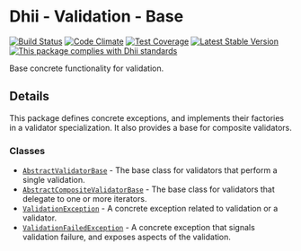 # Dhii - Validation - Base
[![Build Status](https://travis-ci.org/Dhii/validation-base.svg?branch=develop)](https://travis-ci.org/Dhii/validation-base)
[![Code Climate](https://codeclimate.com/github/Dhii/validation-base/badges/gpa.svg)](https://codeclimate.com/github/Dhii/validation-base)
[![Test Coverage](https://codeclimate.com/github/Dhii/validation-base/badges/coverage.svg)](https://codeclimate.com/github/Dhii/validation-base/coverage)
[![Latest Stable Version](https://poser.pugx.org/dhii/validation-base/version)](https://packagist.org/packages/dhii/validation-base)
[![This package complies with Dhii standards](https://img.shields.io/badge/Dhii-Compliant-green.svg?style=flat-square)][Dhii]

Base concrete functionality for validation.

## Details
This package defines concrete exceptions, and implements their factories in a
validator specialization. It also provides a base for composite validators.

### Classes
- [`AbstractValidatorBase`] - The base class for validators that perform a single validation.
- [`AbstractCompositeValidatorBase`] -  The base class for validators that delegate to one or more iterators.
- [`ValidationException`] - A concrete exception related to validation or a validator.
- [`ValidationFailedException`] - A concrete exception that signals validation failure,
and exposes aspects of the validation.


[`AbstractValidatorBase`]:                  src/AbstractValidatorBase.php
[`AbstractCompositeValidatorBase`]:         src/AbstractCompositeValidatorBase.php
[`ValidationException`]:                    src/Exception/ValidationException.php
[`ValidationFailedException`]:              src/Exception/ValidationFailedException.php

[Dhii]: https://github.com/Dhii/dhii
